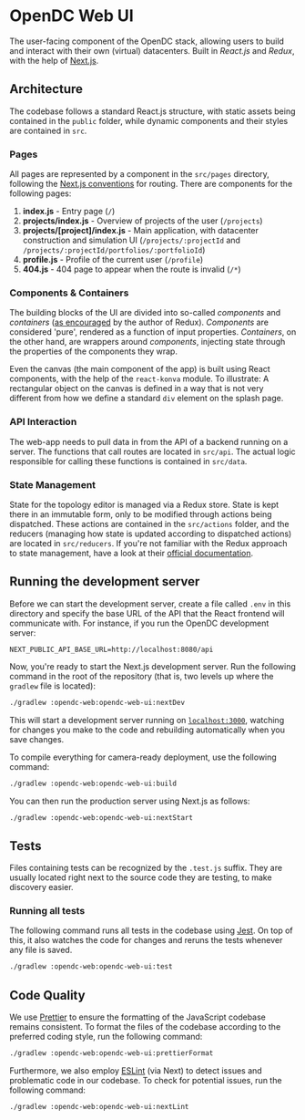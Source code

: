 # OpenDC Web UI

The user-facing component of the OpenDC stack, allowing users to build and interact with their own (virtual)
datacenters. Built in *React.js* and *Redux*, with the help of [Next.js](https://nextjs.org/).

## Architecture

The codebase follows a standard React.js structure, with static assets being contained in the `public` folder, while
dynamic components and their styles are contained in `src`.

### Pages

All pages are represented by a component in the `src/pages` directory, following
the [Next.js conventions](https://nextjs.org/docs/routing/introduction) for routing. There are components for the
following pages:

1. **index.js** - Entry page (`/`)
2. **projects/index.js** - Overview of projects of the user (`/projects`)
3. **projects/[project]/index.js** - Main application, with datacenter construction and simulation UI (`/projects/:projectId`
and `/projects/:projectId/portfolios/:portfolioId`)
4. **profile.js** - Profile of the current user (`/profile`)
5. **404.js** - 404 page to appear when the route is invalid (`/*`)

### Components & Containers

The building blocks of the UI are divided into so-called *components* and *containers* 
([as encouraged](https://medium.com/@dan_abramov/smart-and-dumb-components-7ca2f9a7c7d0) by the author of Redux). 
*Components* are considered 'pure', rendered as a function of input properties. *Containers*, on the other hand,
are wrappers around *components*, injecting state through the properties of the components they wrap.

Even the canvas (the main component of the app) is built using React components, with the help of the `react-konva`
module. To illustrate: A rectangular object on the canvas is defined in a way that is not very different from how we
define a standard `div` element on the splash page.

### API Interaction

The web-app needs to pull data in from the API of a backend running on a server. The functions that call routes are
located in `src/api`. The actual logic responsible for calling these functions is contained in `src/data`.

### State Management

State for the topology editor is managed via a Redux store. State is kept there in an immutable form, only to be modified through
actions being dispatched. These actions are contained in the `src/actions` folder, and the reducers (managing how state
is updated according to dispatched actions) are located in `src/reducers`. If you're not familiar with the Redux
approach to state management, have a look at their [official documentation](https://redux.js.org/).

## Running the development server

Before we can start the development server, create a file called `.env` in this directory and specify the base URL of
the API that the React frontend will communicate with. For instance, if you run the OpenDC development server:

```
NEXT_PUBLIC_API_BASE_URL=http://localhost:8080/api
```

Now, you're ready to start the Next.js development server. Run the following command in the root of the repository
(that is, two levels up where the `gradlew` file is located):

```bash
./gradlew :opendc-web:opendc-web-ui:nextDev
```

This will start a development server running on [`localhost:3000`](http://localhost:3000), watching for changes you make
to the code and rebuilding automatically when you save changes.

To compile everything for camera-ready deployment, use the following command:

```bash
./gradlew :opendc-web:opendc-web-ui:build
```

You can then run the production server using Next.js as follows:

```bash
./gradlew :opendc-web:opendc-web-ui:nextStart
```

## Tests

Files containing tests can be recognized by the `.test.js` suffix. They are usually located right next to the source
code they are testing, to make discovery easier.

### Running all tests

The following command runs all tests in the codebase using [Jest](https://jest.io). On top of this, it also watches the
code for changes and reruns the tests whenever any file is saved.

```bash
./gradlew :opendc-web:opendc-web-ui:test
```

## Code Quality

We use [Prettier](https://prettier.io) to ensure the formatting of the JavaScript codebase remains consistent. To format
the files of the codebase according to the preferred coding style, run the following command:

```bash
./gradlew :opendc-web:opendc-web-ui:prettierFormat
```

Furthermore, we also employ [ESLint](https://eslint.org/) (via Next) to detect issues and problematic code in our
codebase. To check for potential issues, run the following command:

```bash
./gradlew :opendc-web:opendc-web-ui:nextLint
```
